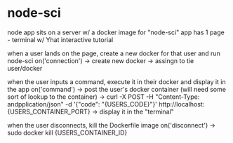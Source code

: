node-sci
========


node app sits on a server w/ a docker image for "node-sci"
app has 1 page - terminal w/ Yhat interactive tutorial

when a user lands on the page, create a new docker for that user
and run node-sci
on('connection')
-> create new docker
-> assingn to tie user/docker

when the user inputs a command, execute it in their docker and display
it in the app
on('command')
-> post the user's docker container (will need some sort of lookup to
the container)
-> curl -X POST -H "Content-Type: andpplication/json" -d '{"code":
"{USERS_CODE}"}' http://localhost:{USERS_CONTAINER_PORT}
-> display it in the "terminal"

when the user disconnects, kill the Dockerfile image
on('disconnect')
-> sudo docker kill {USERS_CONTAINER_ID}

